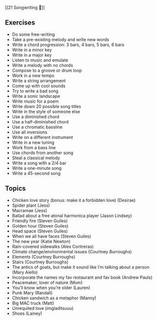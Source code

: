 [[21 Songwriting 🎵]]

## Exercises
- Do some free-writing
- Take a pre-existing melody and write new words
- Write a chord progression: 3 bars, 4 bars, 5 bars, 6 bars
- Write in a minor key
- Write in a major key
- Listen to music and emulate
- Write a melody with no chords
- Compose to a groove or drum loop
- Work in a new tempo
- Write a string arrangement
- Come up with cool sounds
- Try to write a bad song
- Write a sonic landscape
- Write music for a poem
- Write down 20 possible song titles
- Write in the style of someone else
- Use a diminished chord
- Use a half-diminished chord
- Use a chromatic bassline
- Use all inversions
- Write on a different instrument
- Write in a new tuning
- Work from a bass line
- Use chords from another song
- Steal a classical melody
- Write a song with a 2/4 bar
- Write a one-minute song
- Write a 45-second song

## Topics
- Chicken love story (bonus: make it a forbidden love) (Desirae)
- Spider plant (Jess)
- Macramae (Jess)
- Ballad about a free atonal harmonica player (Jason Lindsey)
- Friendly fire (Steven Guiles)
- Golden hour (Steven Guiles)
- Head space (Steven Guiles)
- When we all have faces (Steven Guiles)
- The new year (Katie Newton)
- Rain-covered sidewalks (Alex Contreras)
- Climate change/environmental issues (Courtney Burroughs)
- Elements (Courtney Burroughs)
- Stairs (Courtney Burroughs)
- The antics of goats, but make it sound like I’m talking about a person (Mary Aiello)
- Incorporate the names my fav restaurant and fav book (Andrew Pauls)
- Peacemaker, lover of nature (Mom)
- You’ll know when you’re older (Lauren)
- Punk Mary (Randall)
- Chicken sandwich as a metaphor (Manny)
- Big MAC truck (Matt)
- Unrequited love (imgladitsuuu)
- Shoes (Lainey)
